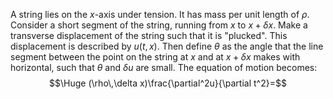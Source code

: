 
A string lies on the $x$-axis under tension. It has mass per unit length of $\rho$. Consider a short segment of the string, running from $x$ to $x+\delta x$. Make a transverse displacement of the string such that it is "plucked". This displacement is described by $u(t,x)$. Then define $\theta$ as the angle that the line segment between the point on the string at $x$ and at $x+\delta x$ makes with horizontal, such that $\theta$ and $\delta u$ are small. The equation of motion becomes:$$\Huge (\rho\,\delta x)\frac{\partial^2u}{\partial t^2}=$$